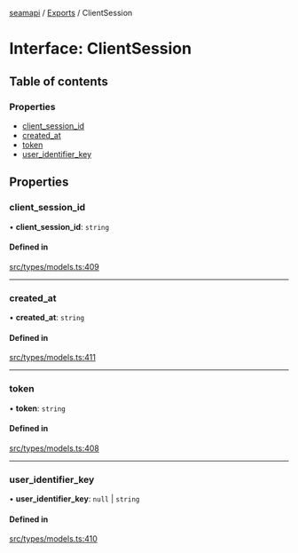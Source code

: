 [seamapi](../README.md) / [Exports](../modules.md) / ClientSession

# Interface: ClientSession

## Table of contents

### Properties

- [client\_session\_id](ClientSession.md#client_session_id)
- [created\_at](ClientSession.md#created_at)
- [token](ClientSession.md#token)
- [user\_identifier\_key](ClientSession.md#user_identifier_key)

## Properties

### client\_session\_id

• **client\_session\_id**: `string`

#### Defined in

[src/types/models.ts:409](https://github.com/seamapi/javascript/blob/main/src/types/models.ts#L409)

___

### created\_at

• **created\_at**: `string`

#### Defined in

[src/types/models.ts:411](https://github.com/seamapi/javascript/blob/main/src/types/models.ts#L411)

___

### token

• **token**: `string`

#### Defined in

[src/types/models.ts:408](https://github.com/seamapi/javascript/blob/main/src/types/models.ts#L408)

___

### user\_identifier\_key

• **user\_identifier\_key**: ``null`` \| `string`

#### Defined in

[src/types/models.ts:410](https://github.com/seamapi/javascript/blob/main/src/types/models.ts#L410)
